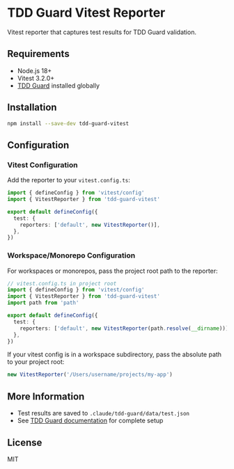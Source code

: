 # TDD Guard Vitest Reporter

Vitest reporter that captures test results for TDD Guard validation.

## Requirements

- Node.js 18+
- Vitest 3.2.0+
- [TDD Guard](https://github.com/nizos/tdd-guard) installed globally

## Installation

```bash
npm install --save-dev tdd-guard-vitest
```

## Configuration

### Vitest Configuration

Add the reporter to your `vitest.config.ts`:

```typescript
import { defineConfig } from 'vitest/config'
import { VitestReporter } from 'tdd-guard-vitest'

export default defineConfig({
  test: {
    reporters: ['default', new VitestReporter()],
  },
})
```

### Workspace/Monorepo Configuration

For workspaces or monorepos, pass the project root path to the reporter:

```typescript
// vitest.config.ts in project root
import { defineConfig } from 'vitest/config'
import { VitestReporter } from 'tdd-guard-vitest'
import path from 'path'

export default defineConfig({
  test: {
    reporters: ['default', new VitestReporter(path.resolve(__dirname))],
  },
})
```

If your vitest config is in a workspace subdirectory, pass the absolute path to your project root:

```typescript
new VitestReporter('/Users/username/projects/my-app')
```

## More Information

- Test results are saved to `.claude/tdd-guard/data/test.json`
- See [TDD Guard documentation](https://github.com/nizos/tdd-guard) for complete setup

## License

MIT
